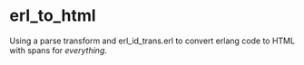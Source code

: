 # erl_to_html
Using a parse transform and erl_id_trans.erl to convert erlang code to HTML with spans for _everything_.
